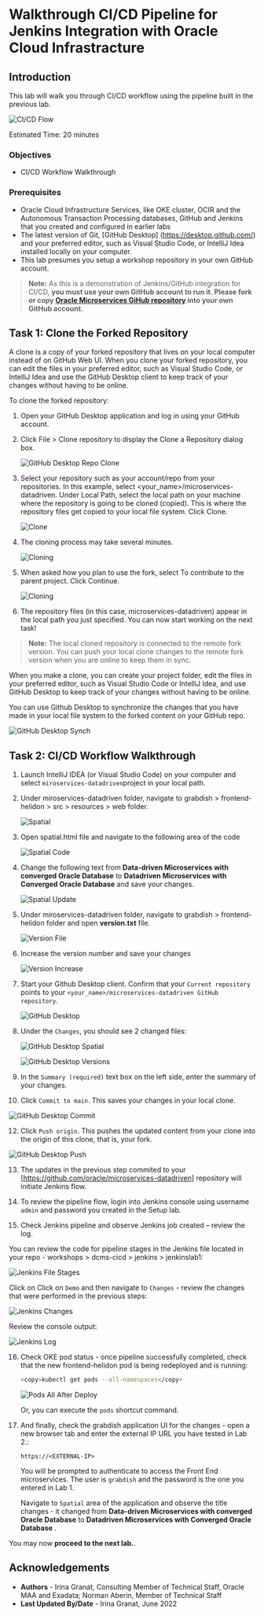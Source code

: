 #  Walkthrough CI/CD Pipeline for Jenkins Integration with Oracle Cloud Infrastracture

## Introduction

This lab will walk you through CI/CD workflow using the pipeline built in the previous lab.

![CI/CD Flow](images/cicd-jenkins-flow.png " ")

Estimated Time: 20 minutes

### Objectives

* CI/CD Workflow Walkthrough
  
### Prerequisites

* Oracle Cloud Infrastructure Services, like OKE cluster, OCIR and the Autonomous Transaction Processing databases, GitHub and Jenkins that you created and configured in earlier labs
* The latest version of Git, [GitHub Desktop] (https://desktop.github.com/) and your preferred editor, such as Visual Studio Code, or IntelliJ Idea installed locally on your computer.
* This lab presumes you setup a workshop repository in your own GitHub account.

> **Note:** As this is a demonstration of Jenkins/GitHub integration for CI/CD, **you must use your own GitHub account to run it. Please fork or copy [Oracle Microservices GiHub repository](https://github.com/oracle/microservices-datadriven) into your own GitHub account**.

## Task 1: Clone the Forked Repository

A clone is a copy of your forked repository that lives on your local computer instead of on GitHub Web UI. When you clone your forked repository, you can edit the files in your preferred editor, such as  Visual Studio Code, or IntelliJ Idea and use the GitHub Desktop client to keep track of your changes without having to be online.

To clone the forked repository:

1. Open your GitHub Desktop application and log in using your GitHub account.

2. Click File > Clone repository to display the Clone a Repository dialog box.

   ![GitHub Desktop Repo Clone](images/github-desktop-clone-repo.png " ")

3. Select your repository such as your account/repo from your repositories. In this example, select <your_name>/microservices-datadriven. Under Local Path, select the local path on your machine where the repository is going to be cloned (copied). This is where the repository files get copied to your local file system. Click Clone.

   ![Clone](images/clone.png " ")

4. The cloning process may take several minutes.

   ![Cloning](images/cloning.png " ")

5. When asked how you plan to use the fork, select To contribute to the parent project. Click Continue.

   ![Cloning](images/contribute-to-parent.png " ")

6. The repository files (in this case, microservices-datadriven) appear in the local path you just specified. You can now start working on the next task!

> **Note:** The local cloned repository is connected to the remote fork version. You can push your local clone changes to the remote fork version when you are online to keep them in sync.

When you make a clone, you can create your project folder, edit the files in your preferred editor, such as Visual Studio Code or IntelliJ Idea, and use GitHub Desktop to keep track of your changes without having to be online.

You can use Github Desktop to synchronize the changes that you have made in your local file system to the forked content on your GitHub repo.

   ![GitHub Desktop Synch](images/github-desktop-sync.png " ")

## Task 2: CI/CD Workflow Walkthrough 
 
1. Launch IntelliJ IDEA (or Visual Studio Code) on your computer and select `miroservices-datadriven`project in your local path.

2. Under miroservices-datadriven folder, navigate to grabdish > frontend-helidon > src > resources > web folder.

   ![Spatial](images/spatial.png " ")

3. Open spatial.html file and navigate to the following area of the code
 
   ![Spatial Code](images/spatial-code.png " ")

4. Change the following text from **Data-driven Microservices with converged Oracle Database** to **Datadriven Microservices with Converged Oracle Database** and save your changes.

   ![Spatial Update](images/spatial-edit.png " ")

5. Under miroservices-datadriven folder, navigate to grabdish > frontend-helidon folder and open **version.txt** file.

   ![Version File](images/versions-file.png " ")

6. Increase the version number and save your changes

   ![Version Increase](images/versions-update.png " ")

7. Start your Github Desktop client. Confirm that your `Current repository` points to your  `<your_name>/microservices-datadriven GitHub repository`.

   ![GitHub Desktop](images/github-desktop.png " ")

8. Under the `Changes`, you should see 2 changed files:

   ![GitHub Desktop Spatial](images/github-desktop-spatial.png " ")

   ![GitHub Desktop Versions](images/github-desktop-versions.png " ")

9. In the `Summary (required)` text box on the left side, enter the summary of your changes.

10. Click `Commit to main`. This saves your changes in your local clone.

   ![GitHub Desktop Commit](images/github-desktop-commit.png " ")

12. Click `Push origin`. This pushes the updated content from your clone into the origin of this clone, that is, your fork.

   ![GitHub Desktop Push](images/github-desktop-push.png " ")

13. The updates in the previous step commited to your [https://github.com/oracle/microservices-datadriven] repository will initiate Jenkins flow.

14. To review the pipeline flow, login into Jenkins console using username `admin` and password you created in the Setup lab.

15. Check Jenkins pipeline and observe Jenkins job created – review the log.

   You can review the code for pipeline stages in the Jenkins file located in your repo - workshops > dcms-cicd > jenkins > jenkinslab1:

   ![Jenkins File Stages](images/jenkins-file-pipeline.png " ")

   Click on Click on `Demo` and then navigate to `Changes` - review the changes that were performed in the previous steps:

   ![Jenkins Changes](images/jenkins-changes.png " ")

   Review the console output:

   ![Jenkins Log](images/jenkins-console-output.png " ")

16. Check OKE pod status - once pipeline successfully completed, check that the new frontend-helidon pod is being redeployed and is running:

    ```bash
    <copy>kubectl get pods --all-namespaces</copy>
    ```

    ![Pods All After Deploy](images/pods-all-after-deploy.png " ")

    Or, you can execute the `pods` shortcut command.

17. And finally, check the grabdish application UI for the changes - open a new browser tab and enter the external IP URL you have tested in Lab 2.:

    `https://<EXTERNAL-IP>`

    You will be prompted to authenticate to access the Front End microservices. The user is `grabdish` and the password is the one you entered in Lab 1.

    Navigate to `Spatial` area of the application and observe the title changes - it changed from  **Data-driven Microservices with converged Oracle Database** to **Datadriven Microservices with Converged Oracle Database**  .

You may now **proceed to the next lab.**.

## Acknowledgements

* **Authors** - Irina Granat, Consulting Member of Technical Staff, Oracle MAA and Exadata; Norman Aberin, Member of Technical Staff
* **Last Updated By/Date** - Irina Granat, June 2022

